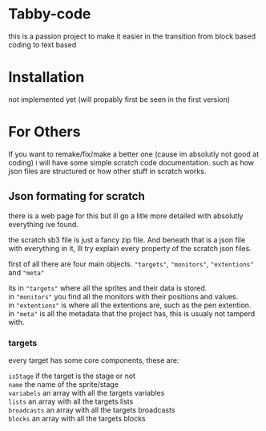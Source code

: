 # Tabby-code
this is a passion project to make it easier in the transition from block based coding to text based

# Installation
not implemented yet (will propably first be seen in the first version)

# For Others
If you want to remake/fix/make a better one (cause im absolutly not good at coding) i will have some simple scratch code documentation. such as how json files are structured or how other stuff in scratch works.

## Json formating for scratch
there is a web page for this but ill go a litle more detailed with absolutly everything ive found.

the scratch sb3 file is just a fancy zip file. And beneath that is a json file with everything in it, Ill try explain every property of the scratch json files.

first of all there are four main objects. `"targets"`, `"monitors"`, `"extentions"` and `"meta"`

its in `"targets"` where all the sprites and their data is stored.<br>
in `"monitors"` you find all the monitors with their positions and values.<br>
in `"extentions"` is where all the extentions are, such as the pen extention.<br>
in `"meta"` is all the metadata that the project has, this is usualy not tamperd with.<br>

### targets
every target has some core components, these are:

`isStage` if the target is the stage or not <br>
`name` the name of the sprite/stage <br>
`variabels` an array with all the targets variables <br>
`lists` an array with all the targets lists<br>
`broadcasts` an array with all the targets broadcasts<br>
`blocks` an array with all the targets blocks

